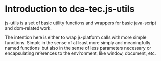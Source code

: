 # Introduction to dca-tec.js-utils

js-utils is a set of basic utility functions and wrappers for basic java-script and dom-related work.

The intention here is either to wrap js-platform calls with more simple functions. Simple in the sense
of at least more simply and meaningfully named functions, but also in the sense of less parameters
necessary or encapsulating references to the environment, like window, document, etc.